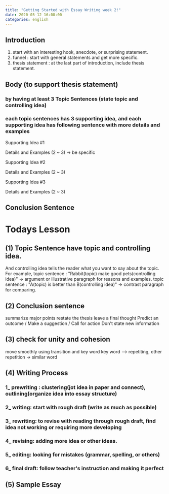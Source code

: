 ```yaml
---
title: "Getting Started with Essay Writing week 2!"
date: 2020-05-12 16:00:00
categories: english
---
```


## Introduction
1. start with an interesting hook, anecdote, or surprising statement.
2. funnel : start with general statements and get more specific.
3. thesis statement : at the last part of introduction, include thesis statement.

## Body (to support thesis statement)
### by having at least 3 Topic Sentences (state topic and controlling idea)
### each topic sentences has 3 supporting idea, and each supporting idea has following sentence with more details and examples

Supporting Idea #1

  Details and Examples (2 ~ 3) -> be specific

Supporting Idea #2

  Details and Examples (2 ~ 3)

Supporting Idea #3

  Details and Examples (2 ~ 3)

## Conclusion Sentence

# Todays Lesson

## (1) Topic Sentence have topic and controlling idea.

And controlling idea tells the reader what you want to say about the topic.
For example,
topic sentence : "Rabbit(topic) make good pets(controlling idea)" -> argument or illustrative paragraph for reasons and examples.
topic sentence : "A(topic) is better than B(controlling idea)"  -> contrast paragraph for comparing.
 
## (2) Conclusion sentence
summarize major points
restate the thesis
leave a final thought
Predict an outcome / Make a suggestion / Call for action
Don't state new information

## (3) check for unity and cohesion

move smoothly using transition and key word
       key word --> repetiting, other repetition -> similar word

## (4) Writing Process
### 1_ prewriting : clustering(jot idea in paper and connect), outlining(organize idea into essay structure)
### 2_ writing: start with rough draft (write as much as possible)
### 3_ rewriting: to revise with reading through rough draft, find idea not working or requiring more developing
### 4_ revising: adding more idea or other ideas.
### 5_ editing: looking for mistakes (grammar, spelling, or others)
### 6_ final draft: follow teacher's instruction and making it perfect

## (5) Sample Essay

